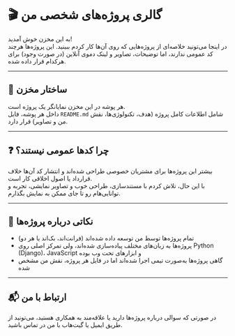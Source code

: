 # 🎬 گالری پروژه‌های شخصی من

به این مخزن خوش آمدید!  
در اینجا می‌تونید خلاصه‌ای از پروژه‌هایی که روی آن‌ها کار کردم ببینید. این پروژه‌ها هرچند کد عمومی ندارند، اما توضیحات، تصاویر و لینک دموی آنلاین (در صورت وجود) برای هرکدام قرار داده شده.

---

## 📁 ساختار مخزن

هر پوشه در این مخزن نمایانگر یک پروژه است.  
داخل هر پوشه، فایل `README.md` شامل اطلاعات کامل پروژه (هدف، تکنولوژی‌ها، نقش من و تصاویر) قرار دارد.

---

## ❓ چرا کدها عمومی نیستند؟

بیشتر این پروژه‌ها برای مشتریان خصوصی طراحی شده‌اند و انتشار کد آن‌ها خلاف قرارداد یا اصول اخلاقی کار است.  
با این حال، تلاش کردم با مستندسازی، طراحی خوب و تصاویر نمایشی، تجربه و توانایی‌هام رو تا جای ممکن به نمایش بگذارم.

---

## 📌 نکاتی درباره پروژه‌ها

- تمام پروژه‌ها توسط من توسعه داده شده‌اند (فرانت‌اند، بک‌اند یا هر دو)  
- پروژه‌ها به زبان‌های مختلف پیاده‌سازی شده‌اند، ولی تمرکز اصلی روی Python (Django)، JavaScript و ابزارهای تحت وب بوده  
- گاهی پروژه‌ها به‌صورت تیمی اجرا شده‌اند اما در فایل هر پروژه، نقش من مشخص شده

---

## 📬 ارتباط با من

در صورتی که سوالی درباره پروژه‌ها دارید یا علاقه‌مند به همکاری هستید، می‌تونید از طریق ایمیل یا گیت‌هاب با من در تماس باشید.

